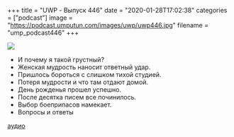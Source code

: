 +++
title = "UWP - Выпуск 446"
date = "2020-01-28T17:02:38"
categories = ["podcast"]
image = "https://podcast.umputun.com/images/uwp/uwp446.jpg"
filename = "ump_podcast446"
+++

![](https://podcast.umputun.com/images/uwp/uwp446.jpg)

- И почему я такой грустный?
- Женская мудрость наносит ответный удар. 
- Пришлось бороться с слишком тихой студией.
- Потеря мудрости и что там отдают домой.
- День рожденья прошел успешно. 
- После десятка писем все починилось.
- Выбор боеприпасов намекает.
- Вопросы и ответы

[аудио](https://podcast.umputun.com/media/ump_podcast446.mp3)
<audio src="https://podcast.umputun.com/media/ump_podcast446.mp3" preload="none"></audio>

